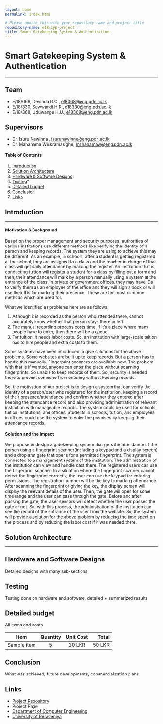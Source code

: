 ```yaml
---
layout: home
permalink: index.html

# Please update this with your repository name and project title
repository-name: e18-3yp-project
title: Smart Gatekeeping System & Authentication
---
```


[comment]: # "This is the standard layout for the project, but you can clean this and use your own template"

# Smart Gatekeeping System & Authentication

---

## Team
-  E/18/068, Devinda G.C., [e18068@eng.pdn.ac.lk](mailto:e18068@eng.pdn.ac.lk)
-  E/18/330, Sewwandi H.R., [e18330@eng.pdn.ac.lk](mailto:e18330@eng.pdn.ac.lk)
-  E/18/368, Uduwange H.U., [e18368@eng.pdn.ac.lk](mailto:e18368@eng.pdn.ac.lk)

## Supervisors

- Dr. Isuru Nawinna , [isurunawinne@eng.pdn.ac.lk](mailto:isurunawinne@eng.pdn.ac.lk)
- Dr. Mahanama Wickramasighe, [mahanamaw@eng.pdn.ac.lk](mailto:mahanamaw@eng.pdn.ac.lk)

<!-- Image (photo/drawing of the final hardware) should be here -->

#### Table of Contents
1. [Introduction](#introduction)
2. [Solution Architecture](#solution-architecture )
3. [Hardware & Software Designs](#hardware-and-software-designs)
4. [Testing](#testing)"
5. [Detailed budget](#detailed-budget)
6. [Conclusion](#conclusion)
7. [Links](#links)

## Introduction
---

#### Motivation & Background

Based on the proper management and security purposes, authorities of various institutions use different methods like verifying the identity of a person and keeping records. The system they are using to achieve this may be different. As an example, in schools, after a student is getting registered at the school, they are assigned to a class and the teacher in charge of that class will get daily attendance by marking the register. An institution that is conducting tuition will register a student for a class by filling out a form and then, their attendance will mark by a person manually using a system at the entrance of the class. In private or government offices, they may have IDs to verify them as an employee of the office and they will sign a book or will use their IDs for marking their presence. These are the most common methods which are used for.

What we identified as problems here are as follows.
1. Although it is recorded as the person who attended there, cannot accurately know whether that person stays there or left.
2. The manual recording process costs time. If it’s a place where many people have to enter, then there will be a queue.
3. For tuition, it needs labor costs. So, an institution with large-scale tuition has to hire people and extra costs to them. 

Some systems have been introduced to give solutions for the above problems. Some websites are built up to keep records. But a person has to handle this manually. Fingerprint scanners are available now. The problem with that is if wanted, anyone can enter the place without scanning fingerprints. So unable to keep records of them. So, security is needed there to prevent someone from entering without keeping records.

So, the motivation of our project is to design a system that can verify the identity of a person/user who registered for the institution, keeping a record of their presence/attendance and confirm whether they entered after keeping the attendance record and also providing administration of relevant institution with manageable records. The system could be used for schools, tuition institutions, and offices. Students in schools, tuition, and employees in offices could use the system to enter the premises by keeping their attendance records.

#### Solution and the Impact

We propose to design a gatekeeping system that gets the attendance of the person using a fingerprint scanner(including a keypad and a display screen) and a drop arm gate that opens for a permitted fingerprint. The system is connected to a management system of the institution. The administration of the institution can view and handle data there.
The registered users can use the fingerprint scanner. In a situation where the fingerprint scanner cannot detect the fingerprint correctly, the user can use the keypad for entering permissions. The registration number will be the key to marking attendance. After scanning the fingerprint or giving the key, the display screen will display the relevant details of the user. Then, the gate will open for some time range and the user can pass through the gate. Before and after passing the gate, the laser sensors will detect whether the user passed the gate or not. So, with this process, the administration of the institution can see the record of the entrance of the user from the website. 
So, the system will provide a solution for the above problem by reducing the time spent on the process and by reducing the labor cost if it was needed there.

<!-- ![Sample Image](./images/Capture.png) -->


## Solution Architecture
---
<!-- ![Sample Image](./images/Solution_Architecture.png) -->

## Hardware and Software Designs

Detailed designs with many sub-sections

## Testing

Testing done on hardware and software, detailed + summarized results

## Detailed budget

All items and costs

| Item          | Quantity  | Unit Cost  | Total  |
| ------------- |:---------:|:----------:|-------:|
| Sample item   | 5         | 10 LKR     | 50 LKR |

## Conclusion

What was achieved, future developments, commercialization plans

## Links

- [Project Repository](https://github.com/cepdnaclk/e18-3yp-Smart-Gate-Keeping-and-Authentication-System)
- [Project Page](https://cepdnaclk.github.io/e18-3yp-Smart-Gate-Keeping-and-Authentication-System)
- [Department of Computer Engineering](http://www.ce.pdn.ac.lk/)
- [University of Peradeniya](https://eng.pdn.ac.lk/)

[//]: # (Please refer this to learn more about Markdown syntax)
[//]: # (https://github.com/adam-p/markdown-here/wiki/Markdown-Cheatsheet)

